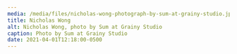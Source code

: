 ```yaml
---
media: /media/files/nicholas-wong-photograph-by-sum-at-grainy-studio.jpeg
title: Nicholas Wong
alt: Nicholas Wong, photo by Sum at Grainy Studio
caption: Photo by Sum at Grainy Studio
date: 2021-04-01T12:18:00-0500
---
```

